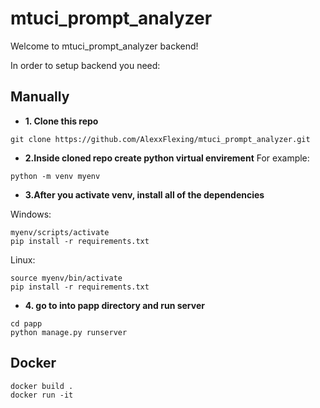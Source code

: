 # mtuci_prompt_analyzer
Welcome to mtuci_prompt_analyzer backend!

In order to setup backend you need:

## Manually

 - **1. Clone this repo**
```
git clone https://github.com/AlexxFlexing/mtuci_prompt_analyzer.git
```
 - **2.Inside cloned repo create python virtual envirement**
  For example:
```
python -m venv myenv
```
- **3.After you activate venv, install all of the dependencies**

Windows:  
```  
myenv/scripts/activate  
pip install -r requirements.txt  
```  
 Linux:
```
source myenv/bin/activate
pip install -r requirements.txt  
```
- **4. go to into papp directory and run server**
```
cd papp
python manage.py runserver
```

## Docker

```
docker build .
docker run -it
```
